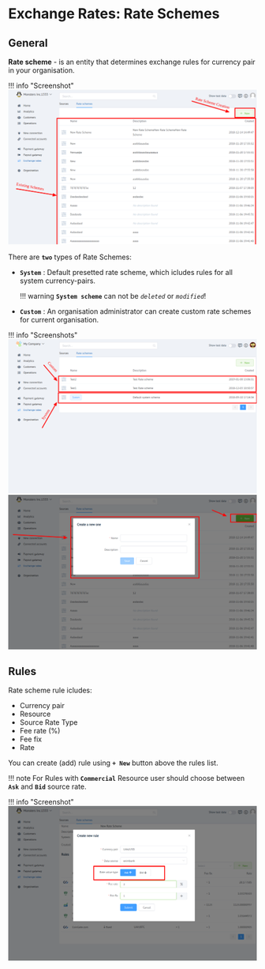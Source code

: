 # Exchange Rates: Rate Schemes

## General
**Rate scheme** - is  an entity that determines exchange rules for currency pair in your organisation.  

!!! info "Screenshot"
    [![Rate Schemes](images/rate-schemes_1.png)](images/rate-schemes_1.png)

There are **```two```** types of Rate Schemes:

- **```System```** : Default presetted rate scheme, which icludes rules for all system currency-pairs.
    
    !!! warning 
        **```System scheme```** can not be _```deleted```_ or _```modified```_!

- **```Custom```** : An organisation administrator can create  custom rate schemes for current organisation.

!!! info "Screenshots"
    [![Rate Schemes](images/rate-schemes_2.png)](images/rate-schemes_2.png)
    [![Rate Schemes](images/rate-schemes_3.png)](images/rate-schemes_3.png)


## Rules

Rate scheme rule icludes:
 
 - Currency pair
 - Resource
 - Source Rate Type
 - Fee rate (%)
 - Fee fix
 - Rate

You can create (add) rule using **```+ New```** button above the rules list.

!!! note
    For Rules with **```Commercial```** Resource user should choose between  **```Ask```** and **```Bid```** source rate.

!!! info "Screenshot"
    [![Rate Schemes Rules](images/rate-schemes-rules_1.png)](images/rate-schemes-rules_1.png)